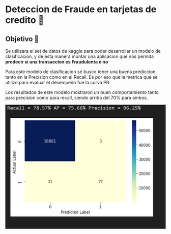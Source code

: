 # **Deteccion de Fraude en tarjetas de credito** 💸

## Objetivo 💢
Se utilizara el set de datos de kaggle para poder desarrollar un  modelo  de clasificacion,  y de esta manera montar una aplicacion que nos permita **predecir si una transaccion es Fraudulenta o no**

Para este modelo de clasificacion se busco tener una buena prediccion tanto en la Precision como en el Recall. Es por eso que la metrica que se utilizo para evaluar el desempeño fue la curva PR.

Los resultados de este modelo mostraron un buen comportamiento tanto para precision como para recall, siendo arriba del 70% para ambos.

![resultados](../Figures/result_model.JPG)